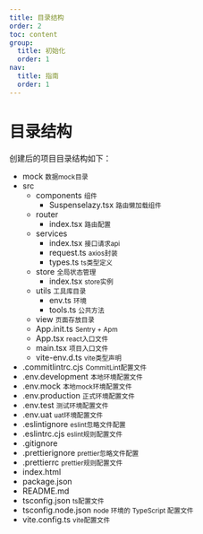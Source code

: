 ```yaml
---
title: 目录结构
order: 2
toc: content
group:
  title: 初始化
  order: 1
nav:
  title: 指南
  order: 1
---
```


# 目录结构

创建后的项目目录结构如下：

<Tree>
  <ul>
    <li>
      mock
      <small>数据mock目录</small>
    </li>
    <li>
      src
      <ul>
        <li>
          components
          <small>组件</small>
          <ul>
            <li>
              Suspenselazy.tsx
              <small>路由懒加载组件</small>
            </li>
          </ul>
        </li>
        <li>
          router
          <ul>
            <li>
              index.tsx
              <small>路由配置</small>
            </li>
          </ul>
        </li>
        <li>
          services
          <ul>
            <li>
              index.tsx
              <small>接口请求api</small>
            </li>
            <li>
              request.ts
              <small>axios封装</small>
            </li>
            <li>
              types.ts
              <small>ts类型定义</small>
            </li>
          </ul>
        </li>
        <li>
          store
          <small>全局状态管理</small>
          <ul>
            <li>
              index.tsx
              <small>store实例</small>
            </li>
          </ul>
        </li>
        <li>
          utils
          <small>工具库目录</small>
          <ul>
            <li>
              env.ts
              <small>环境</small>
            </li>
            <li>
              tools.ts
              <small>公共方法</small>
            </li>
          </ul>
        </li>
        <li>
          view
          <small>页面存放目录</small>
        </li>
        <li>
          App.init.ts
          <small>Sentry + Apm</small>
        </li>
        <li>
          App.tsx
          <small>react入口文件</small>
        </li>
        <li>
          main.tsx
          <small>项目入口文件</small>
        </li>
        <li>
          vite-env.d.ts
          <small>vite类型声明</small>
        </li>
      </ul>
    </li>
    <li>
      .commitlintrc.cjs
      <small>CommitLint配置文件</small>
    </li>
    <li>
      .env.development
      <small>本地环境配置文件</small>
    </li>
    <li>
      .env.mock
      <small>本地mock环境配置文件</small>
    </li>
    <li>
      .env.production
      <small>正式环境配置文件</small>
    </li>
    <li>
      .env.test
      <small>测试环境配置文件</small>
    </li>
    <li>
      .env.uat
      <small>uat环境配置文件</small>
    </li>
    <li>
      .eslintignore
      <small>eslint忽略文件配置</small>
    </li>
    <li>
      .eslintrc.cjs
      <small>eslint规则配置文件</small>
    </li>
    <li> .gitignore</li>
    <li>
      .prettierignore
      <small>prettier忽略文件配置</small>
    </li>
    <li>
      .prettierrc
      <small>prettier规则配置文件</small>
    </li>
    <li> index.html</li>
    <li> package.json</li>
    <li> README.md</li>
    <li>
      tsconfig.json
      <small>ts配置文件</small>
    </li>
    <li>
      tsconfig.node.json
      <small>node 环境的 TypeScript 配置文件</small>
    </li>
    <li>
      vite.config.ts
      <small>vite配置文件</small>
    </li>
  </ul>
</Tree>
